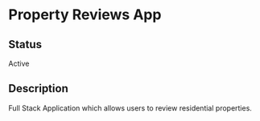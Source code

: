 # Property Reviews App

## Status

Active

## Description

Full Stack Application which allows users to review residential properties.
